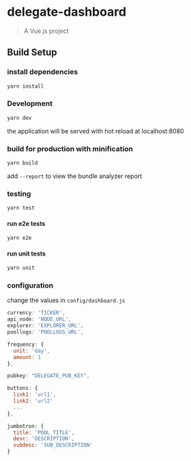 # delegate-dashboard

> A Vue.js project

## Build Setup

### install dependencies
``` bash
yarn install
```

### Development
``` bash
yarn dev
```

the application will be served with hot reload at localhost:8080

### build for production with minification
``` bash
yarn build
``` 

add `--report` to view the bundle analyzer report

### testing

``` bash
yarn test
```

#### run e2e tests
``` bash
yarn e2e
```

#### run unit tests
``` bash
yarn unit
```

### configuration

change the values in `config/dashboard.js`

``` javascript
currency: 'TICKER',
api_node: 'NODE_URL',
explorer: 'EXPLORER_URL',
poollogs: 'POOLLOGS_URL',

frequency: {
  unit: 'day',
  amount: 1
},

pubkey: "DELEGATE_PUB_KEY",

buttons: {
  link1: 'url1',
  link2: 'url2'
  ...
},

jumbotron: {
  title: 'POOL_TITLE',
  desc: 'DESCRIPTION',
  subdesc: 'SUB_DESCRIPTION'
}
```

